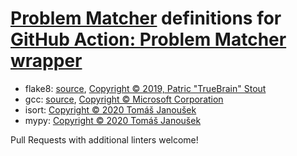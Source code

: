 # [Problem Matcher][] definitions for [GitHub Action: Problem Matcher wrapper][]

[Problem Matcher]: https://github.com/actions/toolkit/blob/master/docs/problem-matchers.md
[GitHub Action: Problem Matcher wrapper]: ..

* flake8:
  [source](https://github.com/TrueBrain/actions-flake8/blob/7e33a2bcf3bee056945183e6d08d70000de48114/flake8-matcher.json),
  [Copyright © 2019, Patric "TrueBrain" Stout](https://github.com/TrueBrain/actions-flake8/blob/7e33a2bcf3bee056945183e6d08d70000de48114/LICENSE)
* gcc:
  [source](https://github.com/microsoft/vscode-cpptools/blob/a8285cbc0efb5b09c2d2229b0e0772dcb3b602df/Extension/package.json),
  [Copyright © Microsoft Corporation](https://github.com/microsoft/vscode-cpptools/blob/a8285cbc0efb5b09c2d2229b0e0772dcb3b602df/LICENSE.txt)
* isort: [Copyright © 2020 Tomáš Janoušek](../LICENSE)
* mypy: [Copyright © 2020 Tomáš Janoušek](../LICENSE)

Pull Requests with additional linters welcome!
